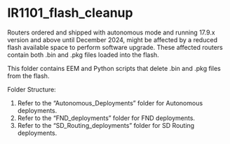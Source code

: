 # IR1101_flash_cleanup

Routers ordered and shipped with autonomous mode and running 17.9.x version and above until December 2024, might be affected by a reduced flash available space to perform software upgrade. These affected routers contain both .bin and .pkg files loaded into the flash.

This folder contains EEM and Python scripts that delete .bin and .pkg files from the flash.

Folder Structure:

1) Refer to the “Autonomous_Deployments” folder for Autonomous deployments.
3) Refer to the “FND_deployments” folder for FND deployments.
5) Refer to the “SD_Routing_deployments” folder for SD Routing deployments.
